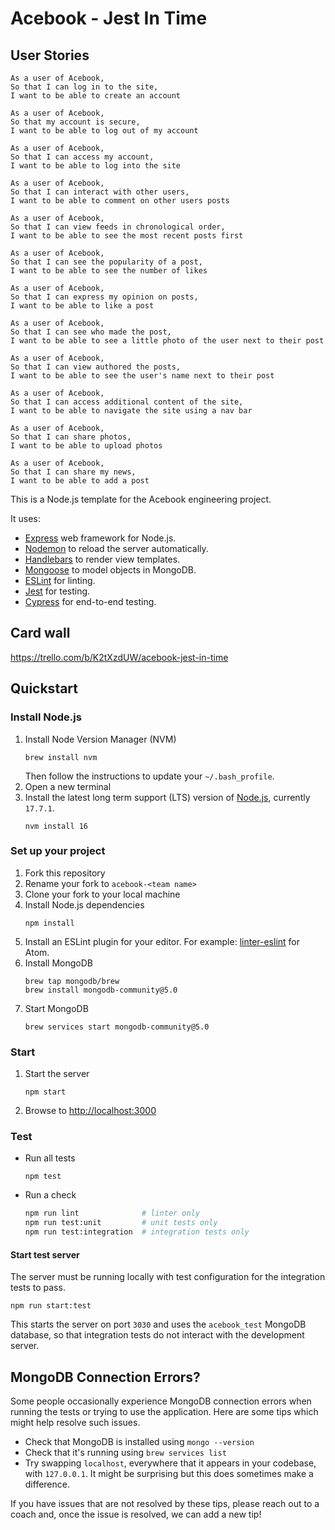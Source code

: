 # Acebook - Jest In Time

## User Stories

```
As a user of Acebook,
So that I can log in to the site,
I want to be able to create an account
```

```
As a user of Acebook,
So that my account is secure,
I want to be able to log out of my account
```

```
As a user of Acebook,
So that I can access my account,
I want to be able to log into the site
```

```
As a user of Acebook,
So that I can interact with other users,
I want to be able to comment on other users posts
```

```
As a user of Acebook,
So that I can view feeds in chronological order,
I want to be able to see the most recent posts first
```

```
As a user of Acebook,
So that I can see the popularity of a post,
I want to be able to see the number of likes
```

```
As a user of Acebook,
So that I can express my opinion on posts,
I want to be able to like a post
```

```
As a user of Acebook,
So that I can see who made the post,
I want to be able to see a little photo of the user next to their post
```

```
As a user of Acebook,
So that I can view authored the posts,
I want to be able to see the user's name next to their post
```

```
As a user of Acebook,
So that I can access additional content of the site,
I want to be able to navigate the site using a nav bar
```

```
As a user of Acebook,
So that I can share photos,
I want to be able to upload photos
```

```
As a user of Acebook,
So that I can share my news,
I want to be able to add a post
```


This is a Node.js template for the Acebook engineering project.

It uses:

- [Express](https://expressjs.com/) web framework for Node.js.
- [Nodemon](https://nodemon.io/) to reload the server automatically.
- [Handlebars](https://handlebarsjs.com/) to render view templates.
- [Mongoose](https://mongoosejs.com) to model objects in MongoDB.
- [ESLint](https://eslint.org) for linting.
- [Jest](https://jestjs.io/) for testing.
- [Cypress](https://www.cypress.io/) for end-to-end testing.

## Card wall

https://trello.com/b/K2tXzdUW/acebook-jest-in-time

## Quickstart

### Install Node.js

1. Install Node Version Manager (NVM)
   ```
   brew install nvm
   ```
   Then follow the instructions to update your `~/.bash_profile`.
2. Open a new terminal
3. Install the latest long term support (LTS) version of [Node.js](https://nodejs.org/en/), currently `17.7.1`.
   ```
   nvm install 16
   ```

### Set up your project

1. Fork this repository
2. Rename your fork to `acebook-<team name>`
3. Clone your fork to your local machine
4. Install Node.js dependencies
   ```
   npm install
   ```
5. Install an ESLint plugin for your editor. For example: [linter-eslint](https://github.com/AtomLinter/linter-eslint) for Atom.
6. Install MongoDB
   ```
   brew tap mongodb/brew
   brew install mongodb-community@5.0
   ```
7. Start MongoDB
   ```
   brew services start mongodb-community@5.0
   ```

### Start

1. Start the server
   ```
   npm start
   ```
2. Browse to [http://localhost:3000](http://localhost:3000)

### Test

- Run all tests
  ```
  npm test
  ```
- Run a check
  ```bash
  npm run lint              # linter only
  npm run test:unit         # unit tests only
  npm run test:integration  # integration tests only
  ```

#### Start test server

The server must be running locally with test configuration for the
integration tests to pass.

```
npm run start:test
```

This starts the server on port `3030` and uses the `acebook_test` MongoDB database,
so that integration tests do not interact with the development server.

## MongoDB Connection Errors?

Some people occasionally experience MongoDB connection errors when running the tests or trying to use the application. Here are some tips which might help resolve such issues.

- Check that MongoDB is installed using `mongo --version`
- Check that it's running using `brew services list`
- Try swapping `localhost`, everywhere that it appears in your codebase, with `127.0.0.1`. It might be surprising but this does sometimes make a difference.

If you have issues that are not resolved by these tips, please reach out to a coach and, once the issue is resolved, we can add a new tip!
